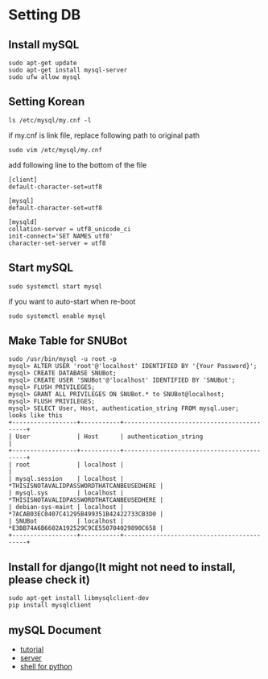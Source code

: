 # Setting DB

## Install mySQL
```
sudo apt-get update
sudo apt-get install mysql-server
sudo ufw allow mysql
```

## Setting Korean
```
ls /etc/mysql/my.cnf -l
```
if my.cnf is link file, replace following path to original path
```
sudo vim /etc/mysql/my.cnf
```
add following line to the bottom of the file
```
[client]
default-character-set=utf8

[mysql]
default-character-set=utf8

[mysqld]
collation-server = utf8_unicode_ci
init-connect='SET NAMES utf8'
character-set-server = utf8
```

## Start mySQL
```
sudo systemctl start mysql
```
if you want to auto-start when re-boot
```
sudo systemctl enable mysql
``` 

## Make Table for SNUBot
```
sudo /usr/bin/mysql -u root -p
mysql> ALTER USER 'root'@'localhost' IDENTIFIED BY '{Your Password}';
mysql> CREATE DATABASE SNUBot;
mysql> CREATE USER 'SNUBot'@'localhost' IDENTIFIED BY 'SNUBot';
mysql> FLUSH PRIVILEGES;
mysql> GRANT ALL PRIVILEGES ON SNUBot.* to SNUBot@localhost;
mysql> FLUSH PRIVILEGES;
mysql> SELECT User, Host, authentication_string FROM mysql.user;
looks like this
+------------------+-----------+-------------------------------------------+
| User             | Host      | authentication_string                     |
+------------------+-----------+-------------------------------------------+
| root             | localhost |                                           |
| mysql.session    | localhost | *THISISNOTAVALIDPASSWORDTHATCANBEUSEDHERE |
| mysql.sys        | localhost | *THISISNOTAVALIDPASSWORDTHATCANBEUSEDHERE |
| debian-sys-maint | localhost | *7ACAB03EC0407C41295B499351B42422733CB3D0 |
| SNUBot           | localhost | *E3BB74A6B6602A192529C9CE550704029890C658 |
+------------------+-----------+-------------------------------------------+
```

## Install for django(It might not need to install, please check it)
```
sudo apt-get install libmysqlclient-dev
pip install mysqlclient
```
## mySQL Document
- [tutorial](https://dev.mysql.com/doc/refman/5.7/en/tutorial.html)
- [server](https://dev.mysql.com/doc/refman/5.7/en/server-administration.html)
- [shell for python](https://dev.mysql.com/doc/refman/5.7/en/mysql-shell-tutorial-python.html)